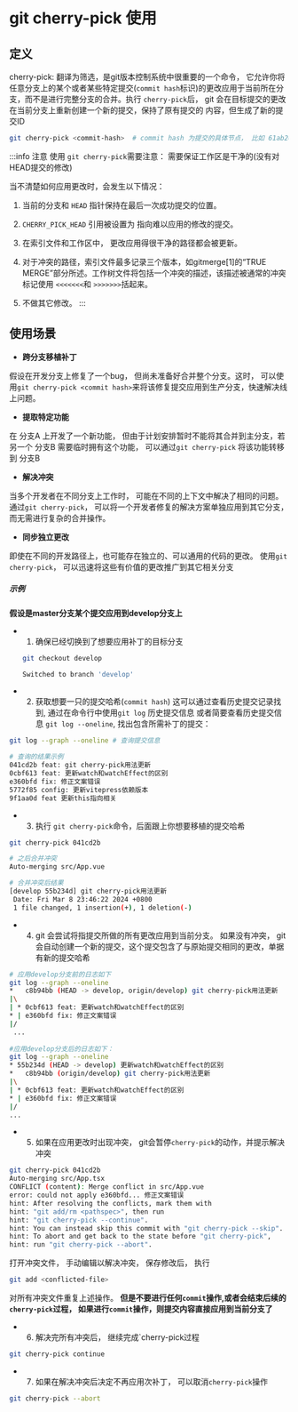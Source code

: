 # git cherry-pick 使用

## 定义

cherry-pick: 翻译为筛选，是git版本控制系统中很重要的一个命令， 它允许你将任意分支上的某个或者某些特定提交(`commit hash`标识)的更改应用于当前所在分支，而不是进行完整分支的合并。执行
`cherry-pick`后， git 会在目标提交的更改在当前分支上重新创建一个新的提交，保持了原有提交的
内容，但生成了新的提交ID

```bash
git cherry-pick <commit-hash>  # commit hash 为提交的具体节点， 比如 61ab26
```

:::info 注意
使用 `git cherry-pick`需要注意： 需要保证工作区是干净的(没有对HEAD提交的修改)

当不清楚如何应用更改时，会发生以下情况：

1. 当前的分支和 `HEAD` 指针保持在最后一次成功提交的位置。

2. `CHERRY_PICK_HEAD` 引用被设置为 指向难以应用的修改的提交。

3. 在索引文件和工作区中， 更改应用得很干净的路径都会被更新。

4. 对于冲突的路径，索引文件最多记录三个版本，如gitmerge[1]的“TRUE MERGE”部分所述。工作树文件将包括一个冲突的描述，该描述被通常的冲突标记使用 `<<<<<<<`和 `>>>>>>>`括起来。

5. 不做其它修改。
:::

## 使用场景

- **跨分支移植补丁**

假设在开发分支上修复了一个bug， 但尚未准备好合并整个分支。这时， 可以使用`git cherry-pick <commit hash>`来将该修复提交应用到生产分支，快速解决线上问题。

- **提取特定功能**

在 分支A 上开发了一个新功能， 但由于计划安排暂时不能将其合并到主分支，若另一个 分支B 需要临时拥有这个功能， 可以通过`git cherry-pick` 将该功能转移到 分支B

- **解决冲突**

当多个开发者在不同分支上工作时， 可能在不同的上下文中解决了相同的问题。通过`git cherry-pick`， 可以将一个开发者修复的解决方案单独应用到其它分支，而无需进行复杂的合并操作。

- **同步独立更改**

即使在不同的开发路径上，也可能存在独立的、可以通用的代码的更改。 使用`git cherry-pick`， 可以迅速将这些有价值的更改推广到其它相关分支

##### 示例

**假设是master分支某个提交应用到develop分支上**

- 1. 确保已经切换到了想要应用补丁的目标分支

  ```bash
  git checkout develop

  Switched to branch 'develop'
  ```

- 2. 获取想要一只的提交哈希(`commit hash`) 这可以通过查看历史提交记录找到,
通过在命令行中使用`git log` 历史提交信息 或者简要查看历史提交信息
`git log --oneline`, 找出包含所需补丁的提交：

```bash
git log --graph --oneline # 查询提交信息

# 查询的结果示例
041cd2b feat: git cherry-pick用法更新
0cbf613 feat: 更新watch和watchEffect的区别
e360bfd fix: 修正文案错误
5772f85 config: 更新vitepress依赖版本
9f1aa0d feat 更新this指向相关
```

- 3. 执行 `git cherry-pick`命令，后面跟上你想要移植的提交哈希

```bash
git cherry-pick 041cd2b

# 之后合并冲突
Auto-merging src/App.vue

# 合并冲突后结果
[develop 55b234d] git cherry-pick用法更新
 Date: Fri Mar 8 23:46:22 2024 +0800
 1 file changed, 1 insertion(+), 1 deletion(-)
```

- 4. git 会尝试将指提交所做的所有更改应用到当前分支。 如果没有冲突， git 会自动创建一个新的提交，这个提交包含了与原始提交相同的更改，单据有新的提交哈希

```bash
# 应用develop分支前的日志如下
git log --graph --oneline
*   c8b94bb (HEAD -> develop, origin/develop) git cherry-pick用法更新
|\
| * 0cbf613 feat: 更新watch和watchEffect的区别
* | e360bfd fix: 修正文案错误
|/
 ...
 
#应用develop分支后的日志如下：
git log --graph --oneline
* 55b234d (HEAD -> develop) 更新watch和watchEffect的区别
*   c8b94bb (origin/develop) git cherry-pick用法更新
|\
| * 0cbf613 feat: 更新watch和watchEffect的区别
* | e360bfd fix: 修正文案错误
|/
...
```

- 5. 如果在应用更改时出现冲突， git会暂停`cherry-pick`的动作，并提示解决冲突

```bash
git cherry-pick 041cd2b
Auto-merging src/App.tsx
CONFLICT (content): Merge conflict in src/App.vue
error: could not apply e360bfd... 修正文案错误
hint: After resolving the conflicts, mark them with
hint: "git add/rm <pathspec>", then run
hint: "git cherry-pick --continue".
hint: You can instead skip this commit with "git cherry-pick --skip".
hint: To abort and get back to the state before "git cherry-pick",
hint: run "git cherry-pick --abort".

```

打开冲突文件， 手动编辑以解决冲突， 保存修改后， 执行

```bash
git add <conflicted-file>

```

对所有冲突文件重复上述操作。 **但是不要进行任何`commit`操作,或者会结束后续的`cherry-pick`过程， 如果进行`commit`操作，则提交内容直接应用到当前分支了**

- 6. 解决完所有冲突后， 继续完成`cherry-pick过程

```bash
git cherry-pick continue
```

- 7. 如果在解决冲突后决定不再应用次补丁， 可以取消`cherry-pick`操作

```bash
git cherry-pick --abort
```
